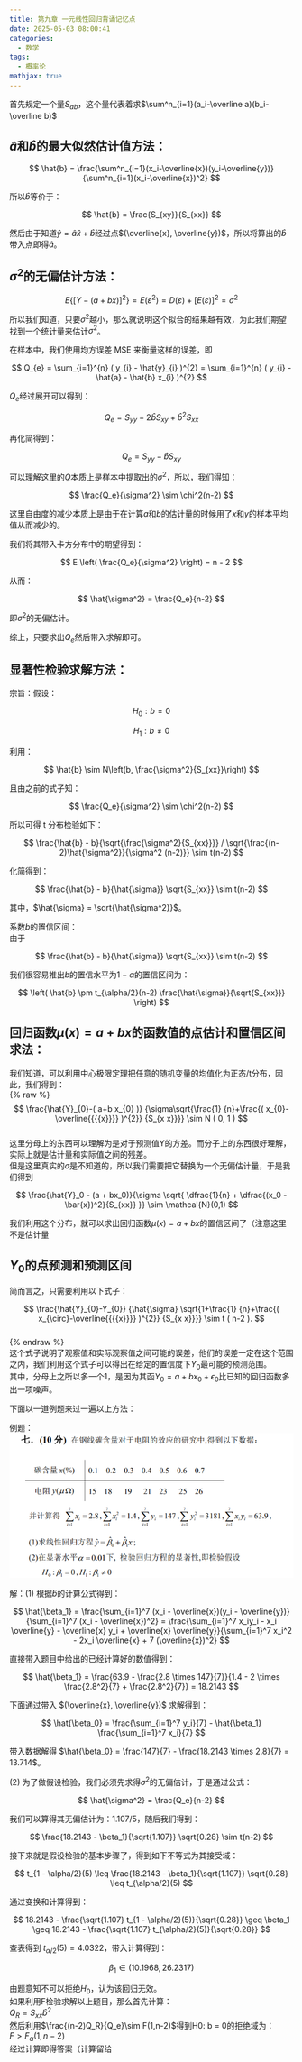 ```yaml
---
title: 第九章 一元线性回归背诵记忆点
date: 2025-05-03 08:00:41
categories:
  - 数学
tags:
  - 概率论
mathjax: true
---
```


首先规定一个量$S_{ab}$，这个量代表着求$\sum^n_{i=1}(a_i-\overline a)(b_i-\overline b)$  

## $\hat{a}$和$\hat{b}$的最大似然估计值方法：  

$$  
\hat{b} = \frac{\sum^n_{i=1}(x_i-\overline{x})(y_i-\overline{y})}{\sum^n_{i=1}(x_i-\overline{x})^2}  
$$  

所以$\hat{b}$等价于：  

$$  
\hat{b} = \frac{S_{xy}}{S_{xx}}  
$$  

然后由于知道$\hat{y} = \hat{a}\hat{x} + \hat{b}$经过点$(\overline{x}, \overline{y})$，所以将算出的$\hat{b}$带入点即得$\hat{a}$。  

## $\sigma^2$的无偏估计方法：  

$$  
E \left\{ \left[ Y - \left( a + b x \right) \right]^{2} \right\} = E ( \varepsilon^{2} ) = D ( \varepsilon) + \left[ E ( \varepsilon) \right]^{2} = \sigma^{2}  
$$  

所以我们知道，只要$\sigma^2$越小，那么就说明这个拟合的结果越有效，为此我们期望找到一个统计量来估计$\sigma^2$。  

在样本中，我们使用均方误差 MSE 来衡量这样的误差，即  

$$  
Q_{e} = \sum_{i=1}^{n} ( y_{i} - \hat{y}_{i} )^{2} = \sum_{i=1}^{n} ( y_{i} - \hat{a} - \hat{b} x_{i} )^{2}  
$$  

$Q_e$经过展开可以得到：  

$$  
Q_e = S_{yy} - 2 \hat{b} S_{xy} + \hat{b}^2 S_{xx}  
$$  

再化简得到：  

$$  
Q_e = S_{yy} - \hat{b} S_{xy}  
$$  

可以理解这里的$Q$本质上是样本中提取出的$\sigma^2$，所以，我们得知：  

$$  
\frac{Q_e}{\sigma^2} \sim \chi^2(n-2)  
$$  

这里自由度的减少本质上是由于在计算$a$和$b$的估计量的时候用了$x$和$y$的样本平均值从而减少的。  

我们将其带入卡方分布中的期望得到：  

$$  
E \left( \frac{Q_e}{\sigma^2} \right) = n - 2  
$$  

从而：  

$$  
\hat{\sigma^2} = \frac{Q_e}{n-2}  
$$  

即$\sigma^2$的无偏估计。  

综上，只要求出$Q_e$然后带入求解即可。  

## 显著性检验求解方法：  
宗旨：假设：  

$$  
H_0 : b = 0  
$$  

$$  
H_1 : b \neq 0  
$$  

利用：  

$$  
\hat{b} \sim N\left(b, \frac{\sigma^2}{S_{xx}}\right)  
$$  

且由之前的式子知：  

$$  
\frac{Q_e}{\sigma^2} \sim \chi^2(n-2)  
$$  

所以可得 t 分布检验如下：  

$$  
\frac{\hat{b} - b}{\sqrt{\frac{\sigma^2}{S_{xx}}}} / \sqrt{\frac{(n-2)\hat{\sigma^2}}{\sigma^2 (n-2)}} \sim t(n-2)  
$$  

化简得到：  

$$  
\frac{\hat{b} - b}{\hat{\sigma}} \sqrt{S_{xx}} \sim t(n-2)  
$$  

其中，$\hat{\sigma} = \sqrt{\hat{\sigma^2}}$。  

系数$b$的置信区间：  
由于  

$$  
\frac{\hat{b} - b}{\hat{\sigma}} \sqrt{S_{xx}} \sim t(n-2)  
$$  

我们很容易推出$b$的置信水平为$1-\alpha$的置信区间为：  

$$  
\left( \hat{b} \pm t_{\alpha/2}(n-2) \frac{\hat{\sigma}}{\sqrt{S_{xx}}} \right)  
$$  

## 回归函数$\mu(x) = a+bx$的函数值的点估计和置信区间求法：  
我们知道，可以利用中心极限定理把任意的随机变量的均值化为正态/t分布，因此，我们得到：  
{% raw %}  
$$  
\frac{\hat{Y}_{0}-( a+b x_{0} )} {\sigma\sqrt{\frac{1} {n}+\frac{( x_{0}-\overline{{{{x}}}} )^{2}} {S_{x x}}}} \sim N ( 0, 1 )  
$$  
这里分母上的东西可以理解为是对于预测值Y的方差。而分子上的东西很好理解，实际上就是估计量和实际值之间的残差。  
但是这里真实的$\sigma$是不知道的，所以我们需要把它替换为一个无偏估计量，于是我们得到  


$$  
\frac{\hat{Y}_0 - (a + bx_0)}{\sigma \sqrt{ \dfrac{1}{n} + \dfrac{(x_0 - \bar{x})^2}{S_{xx}} }} \sim \mathcal{N}(0,1)  
$$  

我们利用这个分布，就可以求出回归函数$\mu(x) = a+bx$的置信区间了（注意这里不是估计量  

## $Y_0$的点预测和预测区间  

简而言之，只需要利用以下式子：  

$$  
\frac{\hat{Y}_{0}-Y_{0}} {\hat{\sigma} \sqrt{1+\frac{1} {n}+\frac{( x_{\circ}-\overline{{{{x}}}} )^{2}} {S_{x x}}}} \sim t ( n-2 ).  
$$  
{% endraw %}  
这个式子说明了观察值和实际观察值之间可能的误差，他们的误差一定在这个范围之内，我们利用这个式子可以得出在给定的置信度下$Y_0$最可能的预测范围。  
其中，分母上之所以多一个1，是因为其函$Y_0 = a+bx_0+\epsilon_0$比已知的回归函数多出一项噪声。  

下面以一道例题来过一遍以上方法：  

例题：![图片描述](/IMG/Pasted%20image%2020241220184914.png)  

解：(1) 根据$\hat{b}$的计算公式得到：  

$$  
\hat{\beta_1} = \frac{\sum_{i=1}^7 (x_i - \overline{x})(y_i - \overline{y})}{\sum_{i=1}^7 (x_i - \overline{x})^2} = \frac{\sum_{i=1}^7 x_iy_i - x_i \overline{y} - \overline{x} y_i + \overline{x} \overline{y}}{\sum_{i=1}^7 x_i^2 - 2x_i \overline{x} + 7 (\overline{x})^2}  
$$  

直接带入题目中给出的已经计算好的数值得到：  

$$  
\hat{\beta_1} = \frac{63.9 - \frac{2.8 \times 147}{7}}{1.4 - 2 \times \frac{2.8^2}{7} + \frac{2.8^2}{7}} = 18.2143  
$$  

下面通过带入 $(\overline{x}, \overline{y})$ 求解得到：  

$$  
\hat{\beta_0} = \frac{\sum_{i=1}^7 y_i}{7} - \hat{\beta_1} \frac{\sum_{i=1}^7 x_i}{7}  
$$  

带入数据解得 $\hat{\beta_0} = \frac{147}{7} - \frac{18.2143 \times 2.8}{7} = 13.714$。  

(2) 为了做假设检验，我们必须先求得$\sigma^2$的无偏估计，于是通过公式：  

$$  
\hat{\sigma^2} = \frac{Q_e}{n-2}  
$$  

我们可以算得其无偏估计为：1.107/5，随后我们得到：  

$$  
\frac{18.2143 - \beta_1}{\sqrt{1.107}} \sqrt{0.28} \sim t(n-2)  
$$  

接下来就是假设检验的基本步骤了，得到如下不等式为其接受域：  

$$  
t_{1 - \alpha/2}(5) \leq \frac{18.2143 - \beta_1}{\sqrt{1.107}} \sqrt{0.28} \leq t_{\alpha/2}(5)  
$$  

通过变换和计算得到：  

$$  
18.2143 - \frac{\sqrt{1.107} t_{1 - \alpha/2}(5)}{\sqrt{0.28}} \geq \beta_1 \geq 18.2143 - \frac{\sqrt{1.107} t_{\alpha/2}(5)}{\sqrt{0.28}}  
$$  

查表得到 $t_{\alpha/2}(5) = 4.0322$，带入计算得到：  

$$  
\beta_1 \in (10.1968, 26.2317)  
$$  

由题意知不可以拒绝$H_0$，认为该回归无效。  
如果利用F检验求解以上题目，那么首先计算：  
$Q_R = S_{xx} \hat b ^2$  
然后利用$\frac{(n-2)Q_R}{Q_e}\sim F(1,n-2)$得到H0: b = 0的拒绝域为：  
$F> F_\alpha(1,n-2)$  
经过计算即得答案（计算留给  